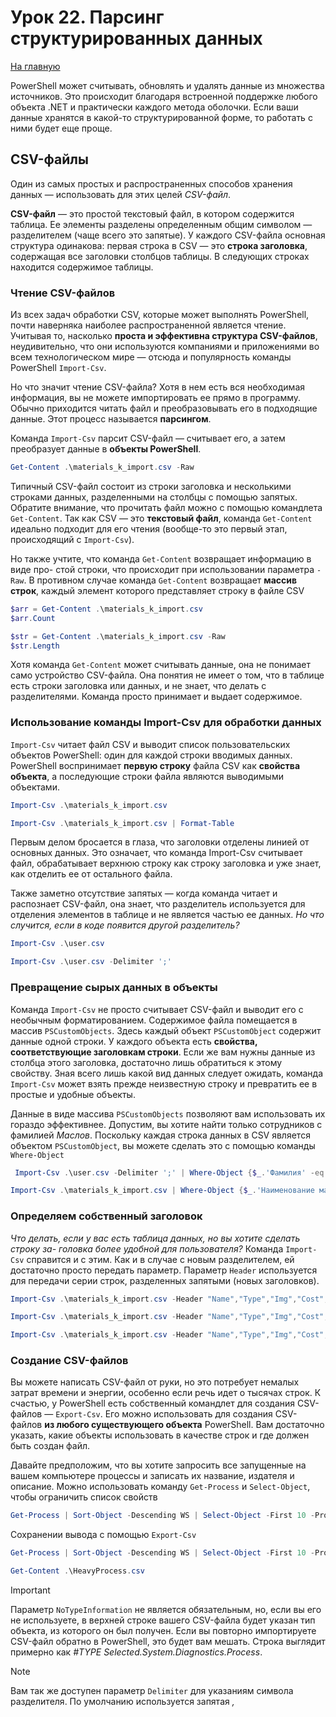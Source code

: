 # Урок 22. Парсинг структурированных данных

[На главную](/mdk0401.github.io)

PowerShell может считывать, обновлять и удалять данные из множества источников. Это происходит благодаря встроенной поддержке любого объекта .NET и практически каждого метода оболочки. Если ваши данные хранятся в какой-то структурированной форме, то работать с ними будет еще проще.

## CSV-файлы 
Один из самых простых и распространенных способов хранения данных — использовать для этих целей *CSV-файл*. 

**CSV-файл** — это простой текстовый файл, в котором содержится таблица. Ее элементы разделены определенным общим символом — разделителем (чаще всего это запятые). У каждого CSV-файла основная структура одинакова: первая строка в CSV — это **строка заголовка**, содержащая все заголовки столбцов таблицы. В следующих строках находится содержимое таблицы. 

### Чтение CSV-файлов 
Из всех задач обработки CSV, которые может выполнять PowerShell, почти наверняка наиболее распространенной является чтение. Учитывая то, насколько **проста и эффективна структура CSV-файлов**, неудивительно, что они используются компаниями и приложениями во всем технологическом мире — отсюда и популярность команды PowerShell `Import-Csv`. 

Но что значит чтение CSV-файла? Хотя в нем есть вся необходимая информация, вы не можете импортировать ее прямо в программу. Обычно приходится читать файл и преобразовывать его в подходящие данные. Этот процесс называется **парсингом**. 

Команда `Import-Csv` парсит CSV-файл — считывает его, а затем преобразует данные в **объекты PowerShell**. 

```powershell
Get-Content .\materials_k_import.csv -Raw
```

Типичный CSV-файл состоит из строки заголовка и несколькими строками данных, разделенными на столбцы с помощью запятых. Обратите внимание, что прочитать файл можно с помощью командлета `Get-Content`. Так как CSV — это **текстовый файл**, команда `Get-Content` идеально подходит для его чтения (вообще-то это первый этап, происходящий с `Import-Csv`). 

Но также учтите, что команда `Get-Content` возвращает информацию в виде про- стой строки, что происходит при использовании параметра `-Raw`. В противном случае команда `Get-Content` возвращает **массив строк**, каждый элемент которого представляет строку в файле CSV

```powershell
$arr = Get-Content .\materials_k_import.csv
$arr.Count

$str = Get-Content .\materials_k_import.csv -Raw
$str.Length
```

Хотя команда `Get-Content` может считывать данные, она не понимает само устройство CSV-файла. Она понятия не имеет о том, что в таблице есть строки заголовка или данных, и не знает, что делать с разделителями. Команда просто принимает и выдает содержимое.

### Использование команды Import-Csv для обработки данных
`Import-Csv` читает файл CSV и выводит список пользовательских объектов PowerShell: один для каждой строки вводимых данных. PowerShell воспринимает **первую строку** файла CSV как **свойства объекта**, а последующие строки файла являются выводимыми объектами. 

```powershell
Import-Csv .\materials_k_import.csv

Import-Csv .\materials_k_import.csv | Format-Table
```

Первым делом бросается в глаза, что заголовки отделены линией от основных данных. Это означает, что команда Import-Csv считывает файл, обрабатывает верхнюю строку как строку заголовка и уже знает, как отделить ее от остального файла. 

Также заметно отсутствие запятых — когда команда читает и распознает CSV-файл, она знает, что разделитель используется для отделения элементов в таблице и не является частью ее данных. *Но что случится, если в коде появится другой разделитель?* 

```powershell
Import-Csv .\user.csv

Import-Csv .\user.csv -Delimiter ';'
```

### Превращение сырых данных в объекты 
Команда `Import-Csv` не просто считывает CSV-файл и выводит его с необычным форматированием. Содержимое файла помещается в массив `PSCustomObjects`. Здесь каждый объект `PSCustomObject` содержит данные одной строки. У каждого объекта есть **свойства, соответствующие заголовкам строки**. Если же вам нужны данные из столбца этого заголовка, достаточно лишь обратиться к этому свойству. Зная всего лишь какой вид данных следует ожидать, команда `Import-Csv` может взять прежде неизвестную строку и превратить ее в простые и удобные объекты. 

Данные в виде массива `PSCustomObjects` позволяют вам использовать их гораздо эффективнее. Допустим, вы хотите найти только сотрудников с фамилией *Маслов*. Поскольку каждая строка данных в CSV является объектом `PSCustomObject`, вы можете сделать это с помощью команды `Where-Object`

```powershell
 Import-Csv .\user.csv -Delimiter ';' | Where-Object {$_.'Фамилия' -eq 'Маслов'} | Format-Table
```

```powershell
Import-Csv .\materials_k_import.csv | Where-Object {$_.'Наименование материала' -like '*нить*'} | Format-Table
```

### Определяем собственный заголовок 
*Что делать, если у вас есть таблица данных, но вы хотите сделать строку за- головка более удобной для пользователя?* Команда `Import-Csv` справится и с этим. Как и в случае с новым разделителем, ей достаточно просто передать параметр. Параметр `Header` используется для передачи серии строк, разделенных запятыми (новых заголовков).

```powershell
Import-Csv .\materials_k_import.csv -Header "Name","Type","Img","Cost","CountOnStorage","MinCount","CountOnPackage","Unit"

Import-Csv .\materials_k_import.csv -Header "Name","Type","Img","Cost","CountOnStorage","MinCount","CountOnPackage","Unit" | Format-Table

Import-Csv .\materials_k_import.csv -Header "Name","Type","Img","Cost","CountOnStorage","MinCount","CountOnPackage","Unit" | Select-Object -Skip 1 | Format-Table
```

### Создание CSV-файлов 
Вы можете написать CSV-файл от руки, но это потребует немалых затрат времени и энергии, особенно если речь идет о тысячах строк. К счастью, у PowerShell есть собственный командлет для создания CSV-файлов — `Export-Csv`. Его можно использовать для создания CSV-файлов **из любого существующего объекта** PowerShell. Вам достаточно указать, какие объекты использовать в качестве строк и где должен быть создан файл. 

Давайте предположим, что вы хотите запросить все запущенные на вашем компьютере процессы и записать их название, издателя и описание. Можно использовать команду `Get-Process` и `Select-Object`, чтобы ограничить список свойств

```powershell
Get-Process | Sort-Object -Descending WS | Select-Object -First 10 -Property Id, Name, WS, Company, Description
```

Сохранении вывода с помощью `Export-Csv`

```powershell
Get-Process | Sort-Object -Descending WS | Select-Object -First 10 -Property Id, Name, WS, Company, Description | Export-Csv HeavyProcess.csv -NoTypeInformation

Get-Content .\HeavyProcess.csv
```

> [!IMPORTANT]
> Параметр `NoTypeInformation` не является обязательным, но, если вы его не используете, в верхней строке вашего CSV-файла будет указан тип объекта, из которого он был получен. Если вы повторно импортируете CSV-файл обратно в PowerShell, это будет вам мешать. Строка выглядит примерно как *#TYPE Selected.System.Diagnostics.Process*.

> [!NOTE]
> Вам так же доступен параметр `Delimiter` для указаниям символа разделителя. По умолчанию используется запятая *,*